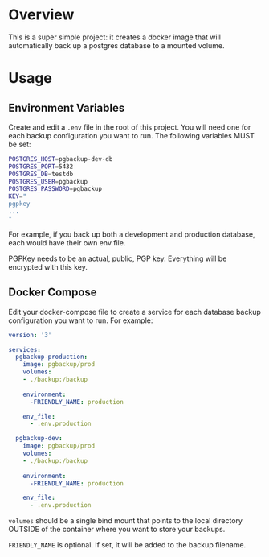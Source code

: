 # Overview
This is a super simple project: it creates a docker image that will automatically
back up a postgres database to a mounted volume.

# Usage
## Environment Variables
Create and edit a `.env` file in the root of this project. You will need one for each
backup configuration you want to run. The following variables MUST be set:
```bash
POSTGRES_HOST=pgbackup-dev-db
POSTGRES_PORT=5432
POSTGRES_DB=testdb
POSTGRES_USER=pgbackup
POSTGRES_PASSWORD=pgbackup
KEY="
pgpkey
...
"
```

For example, if you back up both a development and production database, each would have their
own env file.

PGPKey needs to be an actual, public, PGP key. Everything will be encrypted with this key.

## Docker Compose
Edit your docker-compose file to create a service for each database backup configuration you
want to run. For example:
```yaml
version: '3'

services:
  pgbackup-production:
    image: pgbackup/prod
    volumes:
    - ./backup:/backup
    
    environment:
      -FRIENDLY_NAME: production

    env_file:
      - .env.production

  pgbackup-dev:
    image: pgbackup/prod
    volumes:
    - ./backup:/backup
      
    environment:
      -FRIENDLY_NAME: production

    env_file:
      - .env.production
```
`volumes` should be a single bind mount that points to the local directory OUTSIDE of the container
where you want to store your backups.

`FRIENDLY_NAME` is optional. If set, it will be added to the backup filename. 